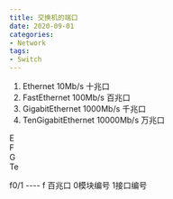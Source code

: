 ```yaml
---
title: 交换机的端口
date: 2020-09-01
categories:
- Network
tags:
- Switch
---
```

1. Ethernet                     10Mb/s            十兆口
2. FastEthernet               100Mb/s          百兆口
3. GigabitEthernet          1000Mb/s        千兆口
4. TenGigabitEthernet     10000Mb/s      万兆口

E<br>
F<br>
G<br>
Te<br>

f0/1   \-\-\-\-  f 百兆口 0模块编号  1接口编号<br>
